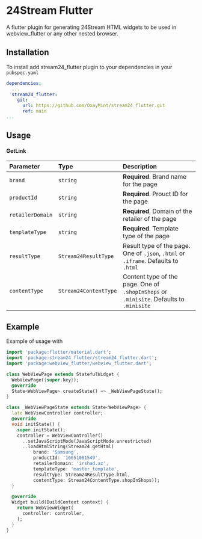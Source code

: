
# 24Stream Flutter

A flutter plugin for generating 24Stream HTML widgets to be used in webview_flutter or any other nested browser.


## Installation

To install add stream24_flutter plugin to your dependencies in your `pubspec.yaml`

```yaml
dependencies:
  ...
  stream24_flutter:
    git:
      url: https://github.com/OxayMint/stream24_flutter.git
      ref: main
...
```
## Usage

#### GetLink

| Parameter | Type     | Description                |
| :-------- | :------- | :------------------------- |
| `brand` | `string` | **Required**. Brand name for the page |
| `productId` | `string` | **Required**. Prouct ID for the page |
| `retailerDomain` | `string` | **Required**. Domain of the retailer of the page |
| `templateType` | `string` | **Required**. Template type of the page |
| `resultType` | `Stream24ResultType` | Result type of the page. One of `.json`, `.html` or `.iframe`. Defaults to `.html`|
| `contentType` | `Stream24ContentType` | Content type of the page. One of `.shopInShops` or `.minisite`. Defaults to `.minisite`|

## Example

Example of usage with

```dart
import 'package:flutter/material.dart';
import 'package:stream24_flutter/stream24_flutter.dart';
import 'package:webview_flutter/webview_flutter.dart';

class WebViewPage extends StatefulWidget {
  WebViewPage({super.key});
  @override
  State<WebViewPage> createState() => _WebViewPageState();
}

class _WebViewPageState extends State<WebViewPage> {
  late WebViewController controller;
  @override
  void initState() {
    super.initState();
    controller = WebViewController()
      ..setJavaScriptMode(JavaScriptMode.unrestricted)
      ..loadHtmlString(Stream24.getHtml(
          brand: 'Samsung',
          productId: '16651081549',
          retailerDomain: 'irshad.az',
          templateType: 'master_template',
          resultType: Stream24ResultType.html,
          contentType: Stream24ContentType.shopInShops));
  }

  @override
  Widget build(BuildContext context) {
    return WebViewWidget(
      controller: controller,
    );
  }
}

```